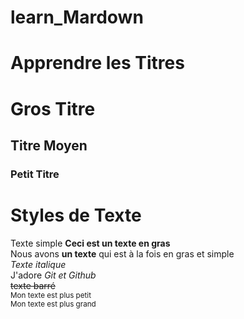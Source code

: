 # learn_Mardown

# Apprendre les Titres

# Gros Titre

## Titre Moyen

### Petit Titre

# Styles de Texte

Texte simple
**Ceci est un texte en gras**  
Nous avons __un texte__ qui est à la fois en gras et simple  
*Texte italique*  
J'adore *Git et Github*  
~~texte barré~~  
<sub>Mon texte est plus petit</sub>  
<sup>Mon texte est plus grand</sup>  
